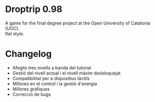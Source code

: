 # Droptrip 0.98
A game for the final degree project at the Open University of Catalonia (UOC). \
flat style.


# Changelog

- Afegits tres nivells a banda del tutorial
- Gestió del nivell actual i el nivell màxim desbloquejat
- Compatibilitat per a dispositius tàctils
- Millores en el control i la gestió d'energia
- Millores gràfiques
- Correcció de bugs
